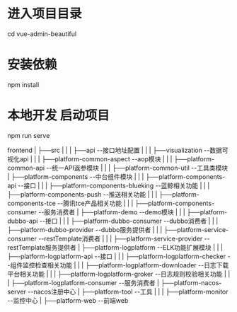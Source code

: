 # 进入项目目录
cd vue-admin-beautiful
# 安装依赖
npm install
# 本地开发 启动项目
npm run serve

frontend
|
├──src 
|  |
|  ├──api --接口地址配置
|     |
|     ├──visualization --数据可视化api
|     |
|     ├──platform-common-aspect --aop模块
|     |
|     ├──platform-common-api --统一API返参模块
|     |
|     ├──platform-common-util --工具类模块
|
├──platform-components --中台组件模块
|  |
|  ├──platform-components-api --接口
|  |
|  ├──platform-components-blueking --蓝鲸相关功能
|  |
|  ├──platform-components-push --推送相关功能
|  |
|  ├──platform-components-tce --腾讯tce产品相关功能
|  |
|  ├──platform-components-consumer --服务消费者
|
├──platform-demo --demo模块
|  |
|  ├──platform-dubbo-api --接口
|  |
|  ├──platform-dubbo-consumer --dubbo消费者
|  |
|  ├──platform-dubbo-provider --dubbo服务提供者
|  |
|  ├──platform-service-consumer --restTemplate消费者
|  |
|  ├──platform-service-provider --restTemplate服务提供者
|
├──platform-logplatform --ELK功能扩展模块
|  |
|  ├──platform-logplatform-api --接口
|  |
|  ├──platform-logplatform-checker --组件监控检查相关功能
|  |
|  ├──platform-logplatform-downloader --日志下载平台相关功能
|  |
|  ├──platform-logplatform-groker --日志规则校验相关功能
|  |
|  ├──platform-logplatform-consumer --服务消费者
|
├──platform-nacos-server --nacos注册中心
|
├──platform-tool --工具
|  |
|  ├──platform-monitor --监控中心
|
├──platform-web --前端web
            